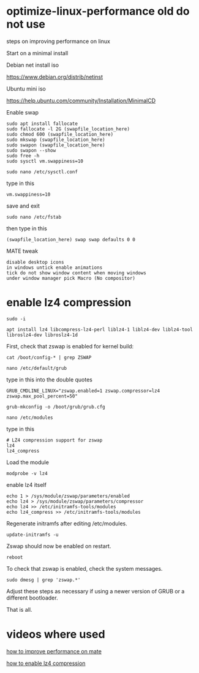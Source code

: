 # optimize-linux-performance old do not use
steps on improving performance on linux

Start on a minimal install

Debian net install iso

https://www.debian.org/distrib/netinst

Ubuntu mini iso

https://help.ubuntu.com/community/Installation/MinimalCD

Enable swap
```
sudo apt install fallocate
sudo fallocate -l 2G (swapfile_location_here)
sudo chmod 600 (swapfile_location_here)
sudo mkswap (swapfile_location_here)
sudo swapon (swapfile_location_here)
sudo swapon --show
sudo free -h
sudo sysctl vm.swappiness=10
```
```
sudo nano /etc/sysctl.conf
```
type in this
```
vm.swappiness=10
```
save and exit

```
sudo nano /etc/fstab
```
then type in this
```
(swapfile_location_here) swap swap defaults 0 0
```
MATE tweak
```
disable desktop icons
in windows untick enable animations
tick do not show window content when moving windows
under window manager pick Macro (No compositor)
```
# enable lz4 compression
```
sudo -i
```
```
apt install lz4 libcompress-lz4-perl liblz4-1 liblz4-dev liblz4-tool libroslz4-dev libroslz4-1d
```
First, check that zswap is enabled for kernel build:
```
cat /boot/config-* | grep ZSWAP
```
```
nano /etc/default/grub
```
type in this into the double quotes
```
GRUB_CMDLINE_LINUX="zswap.enabled=1 zswap.compressor=lz4 zswap.max_pool_percent=50"
```
```
grub-mkconfig -o /boot/grub/grub.cfg
```
```
nano /etc/modules
```
type in this
```
# LZ4 compression support for zswap
lz4
lz4_compress
```
Load the module
```
modprobe -v lz4
```
enable lz4 itself
```
echo 1 > /sys/module/zswap/parameters/enabled
echo lz4 > /sys/module/zswap/parameters/compressor
echo lz4 >> /etc/initramfs-tools/modules
echo lz4_compress >> /etc/initramfs-tools/modules
```
Regenerate initramfs after editing /etc/modules.
```
update-initramfs -u 
```
Zswap should now be enabled on restart.
```
reboot
```
To check that zswap is enabled, check the system messages.
```
sudo dmesg | grep 'zswap.*'
```
Adjust these steps as necessary if using a newer version of GRUB or a different bootloader.

That is all.

# videos where used
[how to improve performance on mate](https://youtu.be/XVE9R0q-f9g)

[how to enable lz4 compression](https://youtu.be/gRVzNzc5QCw)

